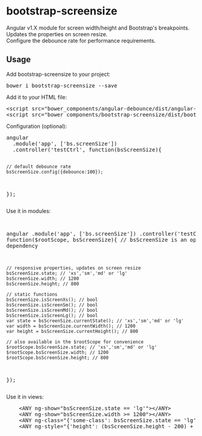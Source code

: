 # bootstrap-screensize
Angular v1.X module for screen width/height and Bootstrap's breakpoints.
<br>
Updates the properties on screen resize.
<br>
Configure the debounce rate for performance requirements.
<h2>Usage</h2>
<p>Add bootstrap-screensize to your project:</p>
<pre>bower i bootstrap-screensize --save</pre>
<p>Add it to your HTML file:</p>
<div>
<pre>
&lt;script src="bower_components/angular-debounce/dist/angular-debounce.min.js"&gt;&lt;/script&gt;
&lt;script src="bower_components/bootstrap-screensize/dist/bootstrap-screensize.min.js"&gt;&lt;/script&gt;
</pre>
</div>
<p>Configuration (optional):</p>
<pre>
angular
  .module('app', ['bs.screenSize'])
  .controller('testCtrl', function(bsScreenSize){
    
    // default debounce rate
    bsScreenSize.config({debounce:100});
    
  });
</pre>
<p>Use it in modules:</p>
<pre>

angular
  .module('app', ['bs.screenSize'])
  .controller('testCtrl', function($rootScope, bsScreenSize){ // bsScreenSize is an optional dependency

    // responsive properties, updates on screen resize
    bsScreenSize.state; // 'xs','sm','md' or 'lg'
    bsScreenSize.width; // 1200
    bsScreenSize.height; // 800

    // static functions
    bsScreenSize.isScreenXs(); // bool
    bsScreenSize.isScreenSm(); // bool
    bsScreenSize.isScreenMd(); // bool
    bsScreenSize.isScreenLg(); // bool
    var state = bsScreenSize.currentState(); // 'xs','sm','md' or 'lg'
    var width = bsScreenSize.currentWidth(); // 1200
    var height = bsScreenSize.currentHeight(); // 800

    // also available in the $rootScope for convenience
    $rootScope.bsScreenSize.state; // 'xs','sm','md' or 'lg'
    $rootScope.bsScreenSize.width; // 1200
    $rootScope.bsScreenSize.height; // 800
    
  });
</pre>

<p>Use it in views:</p>
<pre>
    &lt;ANY ng-show="bsScreenSize.state == 'lg'"&gt;&lt;/ANY&gt;
    &lt;ANY ng-show="bsScreenSize.width >= 1200"&gt;&lt;/ANY&gt;
    &lt;ANY ng-class="{'some-class': bsScreenSize.state == 'lg'}"&gt;&lt;/ANY&gt;
    &lt;ANY ng-style="{'height': (bsScreenSize.height - 200) + 'px', 'margin-top': (bsScreenSize.state == 'xs')?'0':'10px' }"&gt;&lt;/ANY&gt;
</pre>

